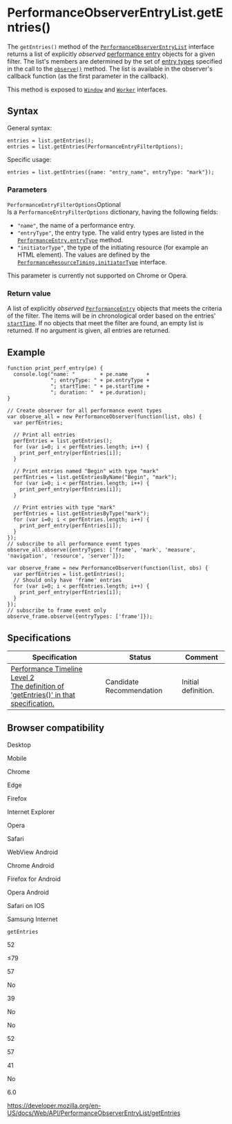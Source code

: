 PerformanceObserverEntryList.getEntries()
=========================================

The `getEntries()` method of the [`PerformanceObserverEntryList`](../performanceobserverentrylist) interface returns a list of explicitly *observed* [performance entry](../performanceentry) objects for a given filter. The list's members are determined by the set of [entry types](../performanceentry/entrytype) specified in the call to the [`observe()`](../performanceobserver/observe) method. The list is available in the observer's callback function (as the first parameter in the callback).

This method is exposed to [`Window`](../window) and [`Worker`](../worker) interfaces.

Syntax
------

General syntax:

    entries = list.getEntries();
    entries = list.getEntries(PerformanceEntryFilterOptions);

Specific usage:

    entries = list.getEntries({name: "entry_name", entryType: "mark"});

### Parameters

 `PerformanceEntryFilterOptions`<span class="badge inline optional">Optional</span>   
Is a `PerformanceEntryFilterOptions` dictionary, having the following fields:

-   `"name"`, the name of a performance entry.
-   `"entryType"`, the entry type. The valid entry types are listed in the [`PerformanceEntry.entryType`](../performanceentry/entrytype) method.
-   `"initiatorType"`, the type of the initiating resource (for example an HTML element). The values are defined by the [`PerformanceResourceTiming.initiatorType`](../performanceresourcetiming/initiatortype) interface.

This parameter is currently not supported on Chrome or Opera.

### Return value

A list of explicitly *observed* [`PerformanceEntry`](../performanceentry) objects that meets the criteria of the filter. The items will be in chronological order based on the entries' [`startTime`](../performanceentry/starttime). If no objects that meet the filter are found, an empty list is returned. If no argument is given, all entries are returned.

Example
-------

    function print_perf_entry(pe) {
      console.log("name: "        + pe.name      +
                  "; entryType: " + pe.entryType +
                  "; startTime: " + pe.startTime +
                  "; duration: "  + pe.duration);
    }

    // Create observer for all performance event types
    var observe_all = new PerformanceObserver(function(list, obs) {
      var perfEntries;

      // Print all entries
      perfEntries = list.getEntries();
      for (var i=0; i < perfEntries.length; i++) {
        print_perf_entry(perfEntries[i]);
      }

      // Print entries named "Begin" with type "mark"
      perfEntries = list.getEntriesByName("Begin", "mark");
      for (var i=0; i < perfEntries.length; i++) {
        print_perf_entry(perfEntries[i]);
      }

      // Print entries with type "mark"
      perfEntries = list.getEntriesByType("mark");
      for (var i=0; i < perfEntries.length; i++) {
        print_perf_entry(perfEntries[i]);
      }
    });
    // subscribe to all performance event types
    observe_all.observe({entryTypes: ['frame', 'mark', 'measure', 'navigation', 'resource', 'server']});

    var observe_frame = new PerformanceObserver(function(list, obs) {
      var perfEntries = list.getEntries();
      // Should only have 'frame' entries
      for (var i=0; i < perfEntries.length; i++) {
        print_perf_entry(perfEntries[i]);
      }
    });
    // subscribe to frame event only
    observe_frame.observe({entryTypes: ['frame']});

Specifications
--------------

<table><thead><tr class="header"><th>Specification</th><th>Status</th><th>Comment</th></tr></thead><tbody><tr class="odd"><td><a href="https://w3c.github.io/performance-timeline/#dom-performanceobserverentrylist-getentries">Performance Timeline Level 2<br />
<span class="small">The definition of 'getEntries()' in that specification.</span></a></td><td><span class="spec-cr">Candidate Recommendation</span></td><td>Initial definition.</td></tr></tbody></table>

Browser compatibility
---------------------

Desktop

Mobile

Chrome

Edge

Firefox

Internet Explorer

Opera

Safari

WebView Android

Chrome Android

Firefox for Android

Opera Android

Safari on IOS

Samsung Internet

`getEntries`

52

≤79

57

No

39

No

No

52

57

41

No

6.0

<a href="https://developer.mozilla.org/en-US/docs/Web/API/PerformanceObserverEntryList/getEntries" class="_attribution-link">https://developer.mozilla.org/en-US/docs/Web/API/PerformanceObserverEntryList/getEntries</a>

